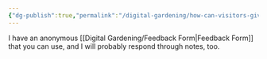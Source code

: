 ```yaml
---
{"dg-publish":true,"permalink":"/digital-gardening/how-can-visitors-give-feedback-and-how-will-you-respond/"}
---
```



I have an anonymous [[Digital Gardening/Feedback Form\|Feedback Form]] that you can use, and I will probably respond through notes, too.